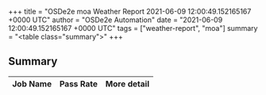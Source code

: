 +++
title = "OSDe2e moa Weather Report 2021-06-09 12:00:49.152165167 +0000 UTC"
author = "OSDe2e Automation"
date = "2021-06-09 12:00:49.152165167 +0000 UTC"
tags = ["weather-report", "moa"]
summary = "<table class=\"summary\"></table>"
+++
## Summary

| Job Name | Pass Rate | More detail |
|----------|-----------|-------------|



